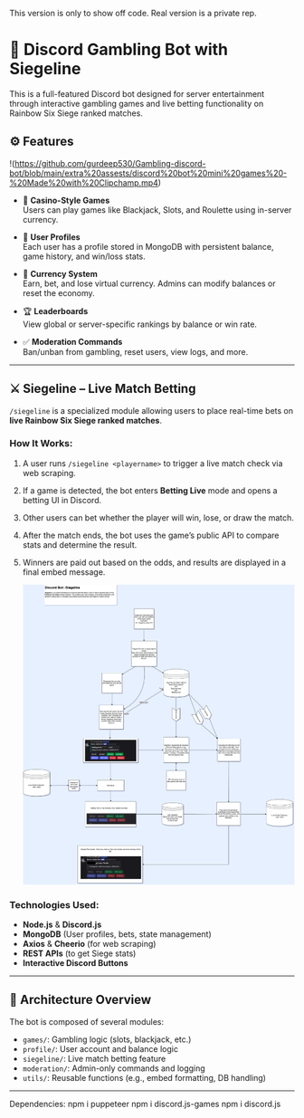 This version is only to show off code.
Real version is a private rep.

# 🎲 Discord Gambling Bot with Siegeline

This is a full-featured Discord bot designed for server entertainment through interactive gambling games and live betting functionality on Rainbow Six Siege ranked matches.

## ⚙️ Features
!(https://github.com/gurdeep530/Gambling-discord-bot/blob/main/extra%20assests/discord%20bot%20mini%20games%20-%20Made%20with%20Clipchamp.mp4)
- 🎰 **Casino-Style Games**  
  Users can play games like Blackjack, Slots, and Roulette using in-server currency.

- 🧾 **User Profiles**  
  Each user has a profile stored in MongoDB with persistent balance, game history, and win/loss stats.

- 💸 **Currency System**  
  Earn, bet, and lose virtual currency. Admins can modify balances or reset the economy.

- 🏆 **Leaderboards**  
  View global or server-specific rankings by balance or win rate.

- ✅ **Moderation Commands**  
  Ban/unban from gambling, reset users, view logs, and more.

---

## ⚔️ Siegeline – Live Match Betting

`/siegeline` is a specialized module allowing users to place real-time bets on **live Rainbow Six Siege ranked matches**.

### How It Works: 
1. A user runs `/siegeline <playername>` to trigger a live match check via web scraping.
2. If a game is detected, the bot enters **Betting Live** mode and opens a betting UI in Discord.
3. Other users can bet whether the player will win, lose, or draw the match.
4. After the match ends, the bot uses the game’s public API to compare stats and determine the result.
5. Winners are paid out based on the odds, and results are displayed in a final embed message.

   ![Go to extra Assets for Diagram!](https://github.com/gurdeep530/Gambling-discord-bot/blob/main/extra%20assests/Siegeline-explanantion.png)

### Technologies Used:
- **Node.js** & **Discord.js**
- **MongoDB** (User profiles, bets, state management)
- **Axios** & **Cheerio** (for web scraping)
- **REST APIs** (to get Siege stats)
- **Interactive Discord Buttons**

---

## 🧠 Architecture Overview

The bot is composed of several modules:
- `games/`: Gambling logic (slots, blackjack, etc.)
- `profile/`: User account and balance logic
- `siegeline/`: Live match betting feature
- `moderation/`: Admin-only commands and logging
- `utils/`: Reusable functions (e.g., embed formatting, DB handling)

---

Dependencies:
npm i puppeteer
npm i discord.js-games
npm i discord.js
